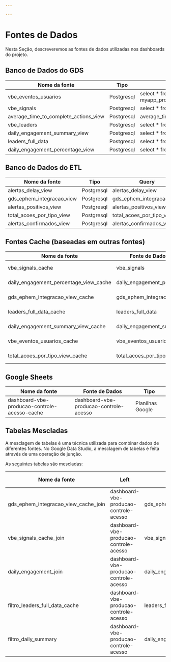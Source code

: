 ```yaml
---

---
```


# Fontes de Dados

Nesta Seção, descreveremos as fontes de dados utilizadas nos dashboards do projeto.

## Banco de Dados do GDS

| Nome da fonte                         | Tipo       | Query                                                          |
| ------------------------------------- | ---------- | -------------------------------------------------------------- |
| vbe_eventos_usuarios                  | Postgresql | select * from myapp_production.public.vw_vbe_eventos_usuarios; |
| vbe_signals                           | Postgresql | select * from vw_vbe_eventos_usuarios;                         |
| average_time_to_complete_actions_view | Postgresql | average_time_to_complete_actions_view                          |
| vbe_leaders                           | Postgresql | select * from vw_vbe_users;                                    |
| daily_engagement_summary_view         | Postgresql | select * from daily_engagement_summary;                        |
| leaders_full_data                     | Postgresql | select * from leaders_full_data;                               |
| daily_engagement_percentage_view      | Postgresql | select * from daily_engagement_percentage;                     |


## Banco de Dados do ETL

| Nome da fonte             | Tipo       | Query                     |
| ------------------------- | ---------- | ------------------------- |
| alertas_delay_view        | Postgresql | alertas_delay_view        |
| gds_ephem_integracao_view | Postgresql | gds_ephem_integracao_view |
| alertas_positivos_view    | Postgresql | alertas_positivos_view    |
| total_acoes_por_tipo_view | Postgresql | total_acoes_por_tipo_view |
| alertas_confirmados_view  | Postgresql | alertas_confirmados_view  |


## Fontes Cache (baseadas em outras fontes)

| Nome da fonte                          | Fonte de Dados Original          | Tipo          |
| -------------------------------------- | -------------------------------- | ------------- |
| vbe_signals_cache                      | vbe_signals                      | Extrair dados |
| daily_engagement_percentage_view_cache | daily_engagement_percentage_view | Extrair dados |
| gds_ephem_integracao_view_cache        | gds_ephem_integracao_view        | Extrair dados |
| leaders_full_data_cache                | leaders_full_data                | Extrair dados |
| daily_engagement_summary_view_cache    | daily_engagement_summary_view    | Extrair dados |
| vbe_eventos_usuarios_cache             | vbe_eventos_usuarios             | Extrair dados |
| total_acoes_por_tipo_view_cache        | total_acoes_por_tipo_view        | Extrair dados |

## Google Sheets

| Nome da fonte                                | Fonte de Dados                         | Tipo             |
| -------------------------------------------- | -------------------------------------- | ---------------- |
| dashboard-vbe-producao-controle-acesso-cache | dashboard-vbe-producao-controle-acesso | Planilhas Google |


## Tabelas Mescladas

A mesclagem de tabelas é uma técnica utilizada para combinar dados de diferentes fontes. No Google Data Studio, a mesclagem de tabelas é feita através de uma operação de junção.

As seguintes tabelas são mescladas:

| Nome da fonte                        | Left                                   | Right                                  | left field | right field    | Métricas                                                                                                                       | Campo Período              |
| ------------------------------------ | -------------------------------------- | -------------------------------------- | ---------- | -------------- | ------------------------------------------------------------------------------------------------------------------------------ | -------------------------- |
| gds_ephem_integracao_view_cache_join | dashboard-vbe-producao-controle-acesso | gds_ephem_integracao_view_cache        | state      | estado         | Contagem (gds_id)                                                                                                              | ephem_create_date          |
| vbe_signals_cache_join               | dashboard-vbe-producao-controle-acesso | vbe_signals_cache                      | state      | usuario_estado | Record Count                                                                                                                   | evento_data_registro       |
| daily_engagement_join                | dashboard-vbe-producao-controle-acesso | daily_engagement_percentage_view_cache | state      | state          | SUM(total_users),  SUM(users_answered), (% sum(users_answered)/sum(total_users)), SUM(positive_answers), SUM(negative_answers) | -                          |
| filtro_leaders_full_data_cache       | dashboard-vbe-producao-controle-acesso | leaders_full_data_cache                | state      | state          | CONTAGEM(flexible_answer_id)                                                                                                   | flexible_answer_created_at |
| filtro_daily_summary                 | dashboard-vbe-producao-controle-acesso | daily_engagement_summary_view_cache    | state      | state          | -                                                                                                                              | date                       |